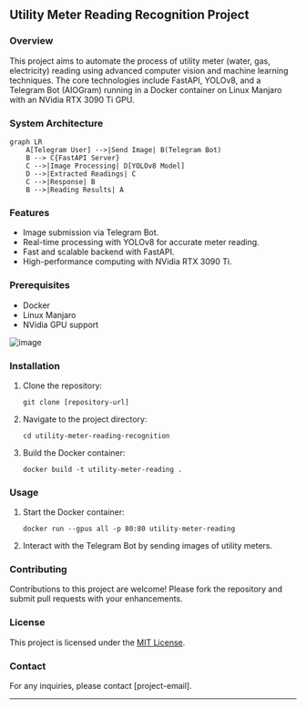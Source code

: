 ## Utility Meter Reading Recognition Project

### Overview
This project aims to automate the process of utility meter (water, gas, electricity) reading using advanced computer vision and machine learning techniques. The core technologies include FastAPI, YOLOv8, and a Telegram Bot (AIOGram) running in a Docker container on Linux Manjaro with an NVidia RTX 3090 Ti GPU.

### System Architecture
```mermaid
graph LR
    A[Telegram User] -->|Send Image| B(Telegram Bot)
    B --> C{FastAPI Server}
    C -->|Image Processing| D[YOLOv8 Model]
    D -->|Extracted Readings| C
    C -->|Response| B
    B -->|Reading Results| A
```

### Features
- Image submission via Telegram Bot.
- Real-time processing with YOLOv8 for accurate meter reading.
- Fast and scalable backend with FastAPI.
- High-performance computing with NVidia RTX 3090 Ti.

### Prerequisites
- Docker
- Linux Manjaro
- NVidia GPU support

![image](https://github.com/DmPanf/Counters_YOLOv8_FastAPI_TgBot_Advanced_ver2/assets/99917230/5bd0eb08-3d61-4ec1-88e3-d6e7347e65e8)

### Installation
1. Clone the repository:
   ```
   git clone [repository-url]
   ```
2. Navigate to the project directory:
   ```
   cd utility-meter-reading-recognition
   ```
3. Build the Docker container:
   ```
   docker build -t utility-meter-reading .
   ```

### Usage
1. Start the Docker container:
   ```
   docker run --gpus all -p 80:80 utility-meter-reading
   ```
2. Interact with the Telegram Bot by sending images of utility meters.

### Contributing
Contributions to this project are welcome! Please fork the repository and submit pull requests with your enhancements.

### License
This project is licensed under the [MIT License](LICENSE).

### Contact
For any inquiries, please contact [project-email].

---

